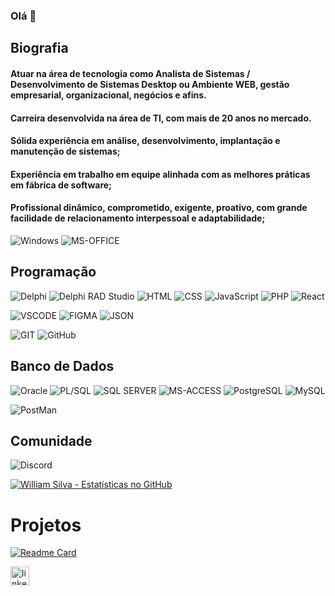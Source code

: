 ### Olá 👋

## Biografia

#### Atuar na área de tecnologia como Analista de Sistemas / Desenvolvimento de Sistemas Desktop ou Ambiente WEB, gestão empresarial, organizacional, negócios e afins. 
#### Carreira desenvolvida na área de TI, com mais de 20 anos no mercado. 
#### Sólida experiência em análise, desenvolvimento, implantação e manutenção de sistemas; 
#### Experiência em trabalho em equipe alinhada com as melhores práticas em fábrica de software; 
#### Profissional dinâmico, comprometido, exigente, proativo, com grande facilidade de relacionamento interpessoal e adaptabilidade; 


![Windows](https://img.shields.io/badge/Windows-0078D6?style=for-the-badge&logo=windows&logoColor=white)
![MS-OFFICE](https://img.shields.io/badge/Microsoft_Office-D83B01?style=for-the-badge&logo=microsoft-office&logoColor=white)

## Programação

![Delphi](https://img.shields.io/badge/Delphi-B22222?style=for-the-badge&logo=delphi&logoColor=white)
![Delphi RAD Studio](https://img.shields.io/badge/Delphi_RAD_Studio-B22222?style=for-the-badge&logo=delphi&logoColor=white)
![HTML](https://img.shields.io/badge/HTML-E34F26?style=for-the-badge&logo=html5&logoColor=white)
![CSS](https://img.shields.io/badge/CSS-1572B6?style=for-the-badge&logo=css3&logoColor=white)
![JavaScript](https://img.shields.io/badge/JavaScript-323330?style=for-the-badge&logo=javascript&logoColor=F7DF1E)
![PHP](https://img.shields.io/badge/PHP-777BB4?style=for-the-badge&logo=php&logoColor=white)
![React](https://img.shields.io/badge/React-20232A?style=for-the-badge&logo=react&logoColor=61DAFB)

![VSCODE](https://img.shields.io/badge/VSCode-0078D4?style=for-the-badge&logo=visual%20studio%20code&logoColor=white)
![FIGMA](https://img.shields.io/badge/Figma-F24E1E?style=for-the-badge&logo=figma&logoColor=white)
![JSON](https://img.shields.io/badge/json-5E5C5C?style=for-the-badge&logo=json&logoColor=white)

![GIT](https://img.shields.io/badge/GIT-E44C30?style=for-the-badge&logo=git&logoColor=white)
![GitHub](https://img.shields.io/badge/GitHub-100000?style=for-the-badge&logo=github&logoColor=white)

## Banco de Dados
 
![Oracle](https://img.shields.io/badge/Oracle-F80000?style=for-the-badge&logo=Oracle&logoColor=white)
![PL/SQL](https://img.shields.io/badge/PLSQL-F80000?style=for-the-badge&logo=oracle&logoColor=black)
![SQL SERVER](https://img.shields.io/badge/Microsoft%20SQL%20Server-CC2927?style=for-the-badge&logo=microsoft%20sql%20server&logoColor=white)
![MS-ACCESS](https://img.shields.io/badge/Microsoft_Access-A4373A?style=for-the-badge&logo=microsoft-access&logoColor=white)
![PostgreSQL](https://img.shields.io/badge/PostgreSQL-316192?style=for-the-badge&logo=postgresql&logoColor=white)
![MySQL](https://img.shields.io/badge/MySQL-005C84?style=for-the-badge&logo=mysql&logoColor=white)

![PostMan](https://img.shields.io/badge/Postman-FF6C37?style=for-the-badge&logo=Postman&logoColor=white)

## Comunidade
![Discord](https://img.shields.io/badge/Discord-5865F2?style=for-the-badge&logo=discord&logoColor=white)

[![William Silva - Estatísticas no GitHub](https://github-readme-stats.vercel.app/api?username=williamfSilva&theme=cobalt)](https://github.com/williamfSilva/github-readme-stats)

# Projetos

[![Readme Card](https://github-readme-stats.vercel.app/api/pin/?username=williamfSilva&repo=williamfsilvacv)](https://williamfsilva.github.io/williamfsilvacv)

[<img src='https://img.shields.io/badge/LinkedIn-0077B5?style=for-the-badge&logo=linkedin&logoColor=white' alt='linkedin' height=30>](linkedin.com/williamfsilva)

<!--
williamfsilva.github.io
Link para customização do GitHub
All inbuilt themes:-
dark, radical, merko, gruvbox, tokyonight, onedark, cobalt, synthwave, highcontrast, dracula

**WilliamfSilva/williamfSilva** is a ✨ _special_ ✨ repository because its `README.md` (this file) appears on your GitHub profile.

Here are some ideas to get you started:

- 🔭 I’m currently working on ...
- 🌱 I’m currently learning ...
- 👯 I’m looking to collaborate on ...
- 🤔 I’m looking for help with ...
- 💬 Ask me about ...
- 📫 How to reach me: ...
- 😄 Pronouns: ...
- ⚡ Fun fact: ...
-->
